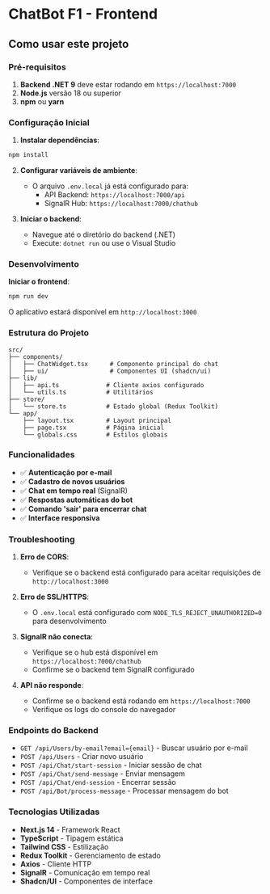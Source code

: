 # ChatBot F1 - Frontend

## Como usar este projeto

### Pré-requisitos
1. **Backend .NET 9** deve estar rodando em `https://localhost:7000`
2. **Node.js** versão 18 ou superior
3. **npm** ou **yarn**

### Configuração Inicial

1. **Instalar dependências**:
```bash
npm install
```

2. **Configurar variáveis de ambiente**:
   - O arquivo `.env.local` já está configurado para:
     - API Backend: `https://localhost:7000/api`
     - SignalR Hub: `https://localhost:7000/chathub`

3. **Iniciar o backend**:
   - Navegue até o diretório do backend (.NET)
   - Execute: `dotnet run` ou use o Visual Studio

### Desenvolvimento

**Iniciar o frontend**:
```bash
npm run dev
```

O aplicativo estará disponível em `http://localhost:3000`

### Estrutura do Projeto

```
src/
├── components/
│   ├── ChatWidget.tsx      # Componente principal do chat
│   ├── ui/                 # Componentes UI (shadcn/ui)
├── lib/
│   ├── api.ts             # Cliente axios configurado
│   └── utils.ts           # Utilitários
├── store/
│   └── store.ts           # Estado global (Redux Toolkit)
└── app/
    ├── layout.tsx         # Layout principal
    ├── page.tsx           # Página inicial
    └── globals.css        # Estilos globais
```

### Funcionalidades

- ✅ **Autenticação por e-mail**
- ✅ **Cadastro de novos usuários**
- ✅ **Chat em tempo real** (SignalR)
- ✅ **Respostas automáticas do bot**
- ✅ **Comando 'sair' para encerrar chat**
- ✅ **Interface responsiva**

### Troubleshooting

1. **Erro de CORS**:
   - Verifique se o backend está configurado para aceitar requisições de `http://localhost:3000`

2. **Erro de SSL/HTTPS**:
   - O `.env.local` está configurado com `NODE_TLS_REJECT_UNAUTHORIZED=0` para desenvolvimento

3. **SignalR não conecta**:
   - Verifique se o hub está disponível em `https://localhost:7000/chathub`
   - Confirme se o backend tem SignalR configurado

4. **API não responde**:
   - Confirme se o backend está rodando em `https://localhost:7000`
   - Verifique os logs do console do navegador

### Endpoints do Backend

- `GET /api/Users/by-email?email={email}` - Buscar usuário por e-mail
- `POST /api/Users` - Criar novo usuário
- `POST /api/Chat/start-session` - Iniciar sessão de chat
- `POST /api/Chat/send-message` - Enviar mensagem
- `POST /api/Chat/end-session` - Encerrar sessão
- `POST /api/Bot/process-message` - Processar mensagem do bot

### Tecnologias Utilizadas

- **Next.js 14** - Framework React
- **TypeScript** - Tipagem estática
- **Tailwind CSS** - Estilização
- **Redux Toolkit** - Gerenciamento de estado
- **Axios** - Cliente HTTP
- **SignalR** - Comunicação em tempo real
- **Shadcn/UI** - Componentes de interface
